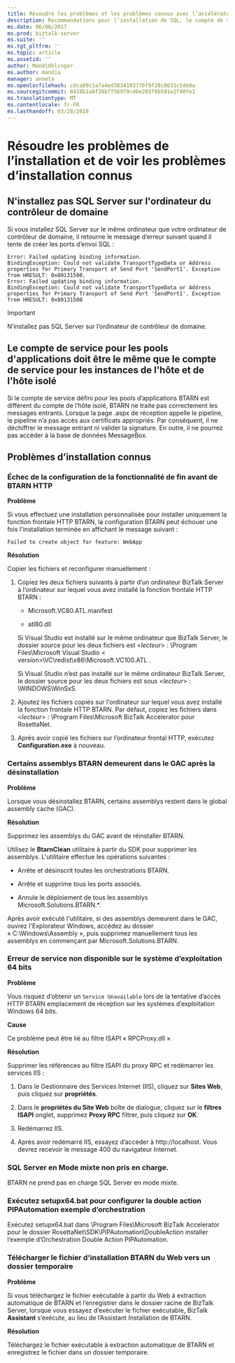 ```yaml
---
title: Résoudre les problèmes et les problèmes connus avec l’accélérateur BizTalk du RosettaNet (BTARN) installé sur BizTalk Server | Documents Microsoft »
description: Recommandations pour l’installation de SQL, le compte de service pour les instances d’hôte et les erreurs connues avec l’installation de BTARN dans BizTalk Server
ms.date: 06/08/2017
ms.prod: biztalk-server
ms.suite: ''
ms.tgt_pltfrm: ''
ms.topic: article
ms.assetid: ''
author: MandiOhlinger
ms.author: mandia
manager: anneta
ms.openlocfilehash: cdca89c1a7a4ed3834103776f9f28c8631c5de0a
ms.sourcegitcommit: 8418b1a8f38b7f56979cd6e203f0b591e2f40fe1
ms.translationtype: MT
ms.contentlocale: fr-FR
ms.lasthandoff: 03/28/2018
---
```

# <a name="troubleshoot-the-installation-and-see-the-known-install-issues"></a>Résoudre les problèmes de l’installation et de voir les problèmes d’installation connus

  
## <a name="do-not-install-sql-server-on-the-domain-controller-computer"></a>N'installez pas SQL Server sur l'ordinateur du contrôleur de domaine  
 Si vous installez SQL Server sur le même ordinateur que votre ordinateur de contrôleur de domaine, il retourne le message d’erreur suivant quand il tente de créer les ports d’envoi SQL :  
  
```
Error: Failed updating binding information.  
BindingException: Could not validate TransportTypeData or Address properties for Primary Transport of Send Port 'SendPort1'. Exception from HRESULT: 0x80131500.  
Error: Failed updating binding information.  
BindingException: Could not validate TransportTypeData or Address properties for Primary Transport of Send Port 'SendPort1'. Exception from HRESULT: 0x80131500  

```
  
> [!IMPORTANT]
>  N’installez pas SQL Server sur l’ordinateur de contrôleur de domaine.  
  
## <a name="service-account-for-the-application-pools-must-be-the-same-as-the-service-account-for-the-isolated-host-and-host-instances"></a>Le compte de service pour les pools d'applications doit être le même que le compte de service pour les instances de l'hôte et de l'hôte isolé  
 Si le compte de service défini pour les pools d’applications BTARN est différent du compte de l’hôte isolé, BTARN ne traite pas correctement les messages entrants. Lorsque la page .aspx de réception appelle le pipeline, le pipeline n’a pas accès aux certificats appropriés. Par conséquent, il ne déchiffrer le message entrant ni valider la signature. En outre, il ne pourrez pas accéder à la base de données MessageBox.  
  

## <a name="known-install-issues"></a>Problèmes d’installation connus

  
### <a name="btarn-http-front-end-feature-configuration-fails"></a>Échec de la configuration de la fonctionnalité de fin avant de BTARN HTTP  
 **Problème**  
  
 Si vous effectuez une installation personnalisée pour installer uniquement la fonction frontale HTTP BTARN, la configuration BTARN peut échouer une fois l'installation terminée en affichant le message suivant : 

`Failed to create object for feature: WebApp`  
  
 **Résolution**  
  
Copier les fichiers et reconfigurer manuellement : 
  
1.  Copiez les deux fichiers suivants à partir d’un ordinateur BizTalk Server à l’ordinateur sur lequel vous avez installé la fonction frontale HTTP BTARN :
  
    -   Microsoft.VC80.ATL.manifest  
  
    -   atl80.dll  
  
     Si Visual Studio est installé sur le même ordinateur que BizTalk Server, le dossier source pour les deux fichiers est <*lecteur*> : \Program Files\Microsoft Visual Studio < version\>\VC\redist\x86\Microsoft.VC100.ATL .  
  
     Si Visual Studio n’est pas installé sur le même ordinateur BizTalk Server, le dossier source pour les deux fichiers est sous <*lecteur*> : \WINDOWS\WinSxS.  
  
2.  Ajoutez les fichiers copiés sur l'ordinateur sur lequel vous avez installé la fonction frontale HTTP BTARN. Par défaut, copiez les fichiers dans <*lecteur*> : \Program Files\Microsoft BizTalk Accelerator pour RosettaNet.  
  
3.  Après avoir copié les fichiers sur l’ordinateur frontal HTTP, exécutez **Configuration.exe** à nouveau.  
  
### <a name="some-btarn-assemblies-stay-in-gac-after-uninstalling"></a>Certains assemblys BTARN demeurent dans le GAC après la désinstallation  
 **Problème**  
  
 Lorsque vous désinstallez BTARN, certains assemblys restent dans le global assembly cache (GAC).  
  
 **Résolution**  
  
 Supprimez les assemblys du GAC avant de réinstaller BTARN.  
  
 Utilisez le **BtarnClean** utilitaire à partir du SDK pour supprimer les assemblys. L'utilitaire effectue les opérations suivantes :  
  
-   Arrête et désinscrit toutes les orchestrations BTARN.  
  
-   Arrête et supprime tous les ports associés.  
  
-   Annule le déploiement de tous les assemblys Microsoft.Solutions.BTARN.*.  
  
 Après avoir exécuté l'utilitaire, si des assemblys demeurent dans le GAC, ouvrez l'Explorateur Windows, accédez au dossier « C:\Windows\Assembly », puis supprimez manuellement tous les assemblys en commençant par Microsoft.Solutions.BTARN.  
  
### <a name="service-unavailable-error-on-64-bit-os"></a>Erreur de service non disponible sur le système d’exploitation 64 bits
 **Problème**  
  
 Vous risquez d’obtenir un `Service Unavailable` lors de la tentative d’accès HTTP BTARN emplacement de réception sur les systèmes d’exploitation Windows 64 bits.  
  
 **Cause**  
  
 Ce problème peut être lié au filtre ISAPI « RPCProxy.dll ».  
  
 **Résolution**  
  
Supprimer les références au filtre ISAPI du proxy RPC et redémarrer les services IIS :
  
1.  Dans le Gestionnaire des Services Internet (IIS), cliquez sur **Sites Web**, puis cliquez sur **propriétés**.  
  
2.  Dans le **propriétés du Site Web** boîte de dialogue, cliquez sur le **filtres ISAPI** onglet, supprimez **Proxy RPC** filtrer, puis cliquez sur **OK**.  
  
3.  Redémarrez IIS.  
  
4.  Après avoir redémarré IIS, essayez d’accéder à http://localhost. Vous devrez recevoir le message 400 du navigateur Internet.  
  
### <a name="sql-server-mixed-mode-not-supported"></a>SQL Server en Mode mixte non pris en charge.  
BTARN ne prend pas en charge SQL Server en mode mixte.  
  
### <a name="run-setupx64bat-to-set-up-the-double-action-pipautomation-orchestration-sample"></a>Exécutez setupx64.bat pour configurer la double action PIPAutomation exemple d’orchestration 

Exécutez setupx64.bat dans \Program Files\Microsoft BizTalk Accelerator pour le dossier RosettaNet\SDK\PIPAutomation\DoubleAction installer l’exemple d’Orchestration Double Action PIPAutomation.
  
### <a name="download-the-btarn-setup-file-from-the-web-to-a-temp-folder"></a>Télécharger le fichier d'installation BTARN du Web vers un dossier temporaire  
 **Problème**  
  
 Si vous téléchargez le fichier exécutable à partir du Web à extraction automatique de BTARN et l’enregistrer dans le dossier racine de BizTalk Server, lorsque vous essayez d’exécuter le fichier exécutable, BizTalk **Assistant** s’exécute, au lieu de l’Assistant Installation de BTARN.  
  
 **Résolution**  
  
 Téléchargez le fichier exécutable à extraction automatique de BTARN et enregistrez le fichier dans un dossier temporaire.
